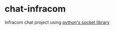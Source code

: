# chat-infracom
Infracom chat project using [python's socket library](https://docs.python.org/3/library/socket.html)
